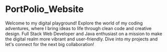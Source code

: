 # PortPolio_Website
Welcome to my digital playground! Explore the world of my coding adventures, where I bring ideas to life through clean code and creative design. Full Stack Web Developer and Java enthusiast on a mission to make the digital realm more vibrant and user-friendly. Dive into my projects and let's connect for the next big collaboration!
